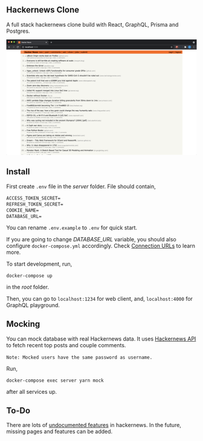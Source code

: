 ## Hackernews Clone

A full stack hackernews clone build with React, GraphQL, Prisma and Postgres.

![Home Page](./docs/images/homepage_example.png)

## Install

First create `.env` file in the _server_ folder. File should contain,

```
ACCESS_TOKEN_SECRET=
REFRESH_TOKEN_SECRET=
COOKIE_NAME=
DATABASE_URL=
```

You can rename `.env.example` to `.env` for quick start.

If you are going to change _DATABASE_URL_ variable, you should also configure `docker-compose.yml` accordingly.
Check [Connection URLs](https://www.prisma.io/docs/reference/database-reference/connection-urls) to learn more.

To start development, run,

```
docker-compose up
```

in the _root_ folder.

Then, you can go to `localhost:1234` for web client, and, `localhost:4000` for GraphQL playground.

## Mocking

You can mock database with real Hackernews data.
It uses [Hackernews API](https://github.com/HackerNews/API) to fetch recent top posts and couple comments.

`Note: Mocked users have the same password as username.`

Run,

```
docker-compose exec server yarn mock
```

after all services up.

## To-Do

There are lots of [undocumented features](https://github.com/minimaxir/hacker-news-undocumented) in hackernews.
In the future, missing pages and features can be added.
